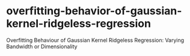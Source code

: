 # overfitting-behavior-of-gaussian-kernel-ridgeless-regression
Overfitting Behaviour of Gaussian Kernel Ridgeless Regression: Varying Bandwidth or Dimensionality
